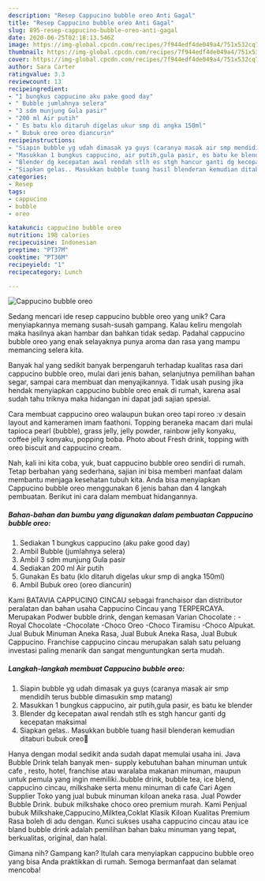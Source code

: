 ```yaml
---
description: "Resep Cappucino bubble oreo Anti Gagal"
title: "Resep Cappucino bubble oreo Anti Gagal"
slug: 895-resep-cappucino-bubble-oreo-anti-gagal
date: 2020-06-25T02:18:13.546Z
image: https://img-global.cpcdn.com/recipes/7f944edf4de049a4/751x532cq70/cappucino-bubble-oreo-foto-resep-utama.jpg
thumbnail: https://img-global.cpcdn.com/recipes/7f944edf4de049a4/751x532cq70/cappucino-bubble-oreo-foto-resep-utama.jpg
cover: https://img-global.cpcdn.com/recipes/7f944edf4de049a4/751x532cq70/cappucino-bubble-oreo-foto-resep-utama.jpg
author: Sara Carter
ratingvalue: 3.3
reviewcount: 13
recipeingredient:
- "1 bungkus cappucino aku pake good day"
- " Bubble jumlahnya selera"
- "3 sdm munjung Gula pasir"
- "200 ml Air putih"
- " Es batu klo ditaruh digelas ukur smp di angka 150ml"
- " Bubuk oreo oreo diancurin"
recipeinstructions:
- "Siapin bubble yg udah dimasak ya guys (caranya masak air smp mendidih terus bubble dimasukin smp matang)"
- "Masukkan 1 bungkus cappucino, air putih,gula pasir, es batu ke blender"
- "Blender dg kecepatan awal rendah stlh es stgh hancur ganti dg kecepatan maksimal"
- "Siapkan gelas.. Masukkan bubble tuang hasil blenderan kemudian ditaburi bubuk oreo🥰"
categories:
- Resep
tags:
- cappucino
- bubble
- oreo

katakunci: cappucino bubble oreo 
nutrition: 198 calories
recipecuisine: Indonesian
preptime: "PT37M"
cooktime: "PT36M"
recipeyield: "1"
recipecategory: Lunch

---
```



![Cappucino bubble oreo](https://img-global.cpcdn.com/recipes/7f944edf4de049a4/751x532cq70/cappucino-bubble-oreo-foto-resep-utama.jpg)

Sedang mencari ide resep cappucino bubble oreo yang unik? Cara menyiapkannya memang susah-susah gampang. Kalau keliru mengolah maka hasilnya akan hambar dan bahkan tidak sedap. Padahal cappucino bubble oreo yang enak selayaknya punya aroma dan rasa yang mampu memancing selera kita.

Banyak hal yang sedikit banyak berpengaruh terhadap kualitas rasa dari cappucino bubble oreo, mulai dari jenis bahan, selanjutnya pemilihan bahan segar, sampai cara membuat dan menyajikannya. Tidak usah pusing jika hendak menyiapkan cappucino bubble oreo enak di rumah, karena asal sudah tahu triknya maka hidangan ini dapat jadi sajian spesial.

Cara membuat cappucino oreo walaupun bukan oreo tapi roreo :v desain layout and kameramen imam faathoni. Topping beraneka macam dari mulai tapioca pearl (bubble), grass jelly, jelly powder, rainbow jelly konyaku, coffee jelly konyaku, popping boba. Photo about Fresh drink, topping with oreo biscuit and cappucino cream.


Nah, kali ini kita coba, yuk, buat cappucino bubble oreo sendiri di rumah. Tetap berbahan yang sederhana, sajian ini bisa memberi manfaat dalam membantu menjaga kesehatan tubuh kita. Anda bisa menyiapkan Cappucino bubble oreo menggunakan 6 jenis bahan dan 4 langkah pembuatan. Berikut ini cara dalam membuat hidangannya.

<!--inarticleads1-->

##### Bahan-bahan dan bumbu yang digunakan dalam pembuatan Cappucino bubble oreo:

1. Sediakan 1 bungkus cappucino (aku pake good day)
1. Ambil  Bubble (jumlahnya selera)
1. Ambil 3 sdm munjung Gula pasir
1. Sediakan 200 ml Air putih
1. Gunakan  Es batu (klo ditaruh digelas ukur smp di angka 150ml)
1. Ambil  Bubuk oreo (oreo diancurin)


Kami BATAVIA CAPPUCINO CINCAU sebagai franchaisor dan distributor peralatan dan bahan usaha Cappucino Cincau yang TERPERCAYA. Merupakan Podwer bubble drink, dengan kemasan Varian Chocolate : -Royal Chocolate -Chocolate -Choco Oreo -Choco Tiramisu -Choco Alpukat. Jual Bubuk Minuman Aneka Rasa, Jual Bubuk Aneka Rasa, Jual Bubuk Cappucino. Franchise cappucino cincau merupakan salah satu peluang investasi paling menarik dan sangat menguntungkan serta mudah. 

<!--inarticleads2-->

##### Langkah-langkah membuat Cappucino bubble oreo:

1. Siapin bubble yg udah dimasak ya guys (caranya masak air smp mendidih terus bubble dimasukin smp matang)
1. Masukkan 1 bungkus cappucino, air putih,gula pasir, es batu ke blender
1. Blender dg kecepatan awal rendah stlh es stgh hancur ganti dg kecepatan maksimal
1. Siapkan gelas.. Masukkan bubble tuang hasil blenderan kemudian ditaburi bubuk oreo🥰


Hanya dengan modal sedikit anda sudah dapat memulai usaha ini. Java Bubble Drink telah banyak men- supply kebutuhan bahan minuman untuk cafe , resto, hotel, franchise atau waralaba makanan minuman, maupun untuk pemula yang ingin memiliki..bubble drink, bubble tea, ice blend, cappucino cincau, milkshake serta menu minuman di cafe Cari Agen Supplier Toko yang jual bubuk minuman kiloan aneka rasa. Jual Powder Bubble Drink. bubuk milkshake choco oreo premium murah. Kami Penjual bubuk Milkshake,Cappucino,Milktea,Coklat Klasik Kiloan Kualitas Premium Rasa boleh di adu dengan. Kunci sukses usaha cappucino cincau atau ice bland bubble drink adalah pemilihan bahan baku minuman yang tepat, berkualitas, original, dan halal. 

Gimana nih? Gampang kan? Itulah cara menyiapkan cappucino bubble oreo yang bisa Anda praktikkan di rumah. Semoga bermanfaat dan selamat mencoba!
